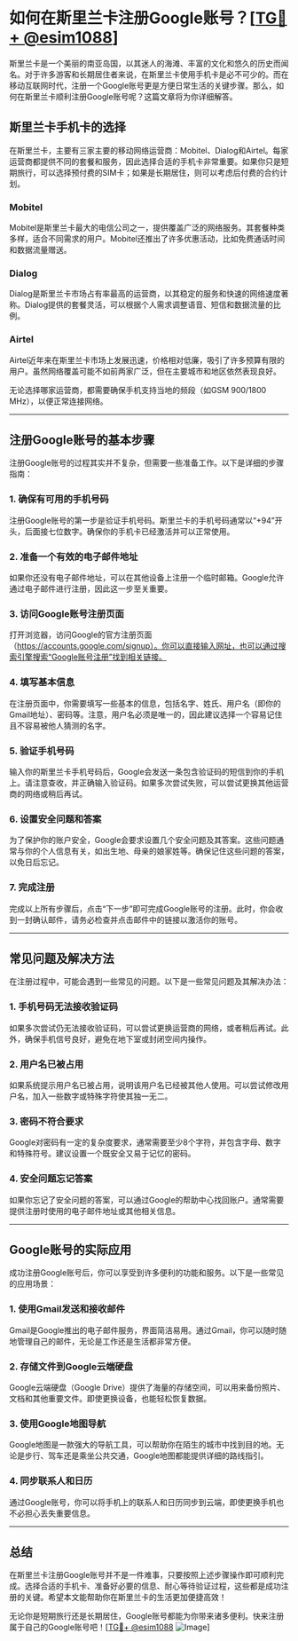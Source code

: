 # 如何在斯里兰卡注册Google账号？[[TG💪+ @esim1088](https://t.me/s/esim1088)]

斯里兰卡是一个美丽的南亚岛国，以其迷人的海滩、丰富的文化和悠久的历史而闻名。对于许多游客和长期居住者来说，在斯里兰卡使用手机卡是必不可少的。而在移动互联网时代，注册一个Google账号更是方便日常生活的关键步骤。那么，如何在斯里兰卡顺利注册Google账号呢？这篇文章将为你详细解答。

## 斯里兰卡手机卡的选择

在斯里兰卡，主要有三家主要的移动网络运营商：Mobitel、Dialog和Airtel。每家运营商都提供不同的套餐和服务，因此选择合适的手机卡非常重要。如果你只是短期旅行，可以选择预付费的SIM卡；如果是长期居住，则可以考虑后付费的合约计划。

### Mobitel
Mobitel是斯里兰卡最大的电信公司之一，提供覆盖广泛的网络服务。其套餐种类多样，适合不同需求的用户。Mobitel还推出了许多优惠活动，比如免费通话时间和数据流量赠送。

### Dialog
Dialog是斯里兰卡市场占有率最高的运营商，以其稳定的服务和快速的网络速度著称。Dialog提供的套餐灵活，可以根据个人需求调整语音、短信和数据流量的比例。

### Airtel
Airtel近年来在斯里兰卡市场上发展迅速，价格相对低廉，吸引了许多预算有限的用户。虽然网络覆盖可能不如前两家广泛，但在主要城市和地区依然表现良好。

无论选择哪家运营商，都需要确保手机支持当地的频段（如GSM 900/1800 MHz），以便正常连接网络。

---

## 注册Google账号的基本步骤

注册Google账号的过程其实并不复杂，但需要一些准备工作。以下是详细的步骤指南：

### 1. 确保有可用的手机号码

注册Google账号的第一步是验证手机号码。斯里兰卡的手机号码通常以“+94”开头，后面接七位数字。确保你的手机卡已经激活并可以正常使用。

### 2. 准备一个有效的电子邮件地址

如果你还没有电子邮件地址，可以在其他设备上注册一个临时邮箱。Google允许通过电子邮件进行注册，因此这一步至关重要。

### 3. 访问Google账号注册页面

打开浏览器，访问Google的官方注册页面（https://accounts.google.com/signup）。你可以直接输入网址，也可以通过搜索引擎搜索“Google账号注册”找到相关链接。

### 4. 填写基本信息

在注册页面中，你需要填写一些基本的信息，包括名字、姓氏、用户名（即你的Gmail地址）、密码等。注意，用户名必须是唯一的，因此建议选择一个容易记住且不容易被他人猜测的名字。

### 5. 验证手机号码

输入你的斯里兰卡手机号码后，Google会发送一条包含验证码的短信到你的手机上。请注意查收，并正确输入验证码。如果多次尝试失败，可以尝试更换其他运营商的网络或稍后再试。

### 6. 设置安全问题和答案

为了保护你的账户安全，Google会要求设置几个安全问题及其答案。这些问题通常与你的个人信息有关，如出生地、母亲的娘家姓等。确保记住这些问题的答案，以免日后忘记。

### 7. 完成注册

完成以上所有步骤后，点击“下一步”即可完成Google账号的注册。此时，你会收到一封确认邮件，请务必检查并点击邮件中的链接以激活你的账号。

---

## 常见问题及解决方法

在注册过程中，可能会遇到一些常见的问题。以下是一些常见问题及其解决办法：

### 1. 手机号码无法接收验证码

如果多次尝试仍无法接收验证码，可以尝试更换运营商的网络，或者稍后再试。此外，确保手机信号良好，避免在地下室或封闭空间内操作。

### 2. 用户名已被占用

如果系统提示用户名已被占用，说明该用户名已经被其他人使用。可以尝试修改用户名，加入一些数字或特殊字符使其独一无二。

### 3. 密码不符合要求

Google对密码有一定的复杂度要求，通常需要至少8个字符，并包含字母、数字和特殊符号。建议设置一个既安全又易于记忆的密码。

### 4. 安全问题忘记答案

如果你忘记了安全问题的答案，可以通过Google的帮助中心找回账户。通常需要提供注册时使用的电子邮件地址或其他相关信息。

---

## Google账号的实际应用

成功注册Google账号后，你可以享受到许多便利的功能和服务。以下是一些常见的应用场景：

### 1. 使用Gmail发送和接收邮件

Gmail是Google推出的电子邮件服务，界面简洁易用。通过Gmail，你可以随时随地管理自己的邮件，无论是工作还是生活都非常方便。

### 2. 存储文件到Google云端硬盘

Google云端硬盘（Google Drive）提供了海量的存储空间，可以用来备份照片、文档和其他重要文件。即使更换设备，也能轻松恢复数据。

### 3. 使用Google地图导航

Google地图是一款强大的导航工具，可以帮助你在陌生的城市中找到目的地。无论是步行、驾车还是乘坐公共交通，Google地图都能提供详细的路线指引。

### 4. 同步联系人和日历

通过Google账号，你可以将手机上的联系人和日历同步到云端，即使更换手机也不必担心丢失重要信息。

---

## 总结

在斯里兰卡注册Google账号并不是一件难事，只要按照上述步骤操作即可顺利完成。选择合适的手机卡、准备好必要的信息、耐心等待验证过程，这些都是成功注册的关键。希望本文能帮助你在斯里兰卡的生活更加便捷高效！

无论你是短期旅行还是长期居住，Google账号都能为你带来诸多便利。快来注册属于自己的Google账号吧！[[TG💪+ @esim1088](https://t.me/s/esim1088) ![Image](https://i.postimg.cc/4NQfJmqS/Snipaste-2025-05-13-00-14-12.png)]